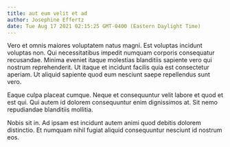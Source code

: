 ```yaml
---
title: aut eum velit et ad
author: Josephine Effertz
date: Tue Aug 17 2021 02:15:25 GMT-0400 (Eastern Daylight Time)
---
```

Vero et omnis maiores voluptatem natus magni. Est voluptas incidunt voluptas non. Qui necessitatibus impedit numquam corporis consequatur recusandae. Minima eveniet itaque molestias blanditiis sapiente vero qui nostrum reprehenderit. Ut itaque et incidunt facilis quia est consectetur aperiam. Ut aliquid sapiente quod eum nesciunt saepe repellendus sunt vero.

 Eaque culpa placeat cumque. Neque et consequuntur velit labore et quod et est qui. Qui autem id dolorem consequuntur enim dignissimos at. Sit nemo repudiandae blanditiis mollitia.

 Nobis sit in. Ad ipsam est incidunt autem animi quod debitis dolorem distinctio. Et numquam nihil fugiat aliquid consequuntur nesciunt id nostrum eos.
